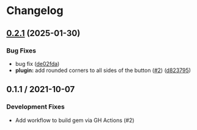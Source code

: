 # Changelog

## [0.2.1](https://github.com/mattr-/jekyll-test-gem-plugin/compare/v0.2.0...v0.2.1) (2025-01-30)


### Bug Fixes

* bug fix ([de02fda](https://github.com/mattr-/jekyll-test-gem-plugin/commit/de02fda2bab0e8cbd71408d3df353a7659da8a3b))
* **plugin:** add rounded corners to all sides of the button ([#2](https://github.com/mattr-/jekyll-test-gem-plugin/issues/2)) ([d823795](https://github.com/mattr-/jekyll-test-gem-plugin/commit/d823795c1849e6e457ce691b4dc42ddf8250c114))

## 0.1.1 / 2021-10-07

### Development Fixes

  * Add workflow to build gem via GH Actions (#2)
